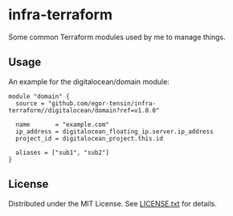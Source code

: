 infra-terraform
===============

Some common Terraform modules used by me to manage things.

Usage
-----

An example for the digitalocean/domain module:

```
module "domain" {
  source = "github.com/egor-tensin/infra-terraform//digitalocean/domain?ref=v1.0.0"

  name       = "example.com"
  ip_address = digitalocean_floating_ip.server.ip_address
  project_id = digitalocean_project.this.id

  aliases = ["sub1", "sub2"]
}
```

License
-------

Distributed under the MIT License.
See [LICENSE.txt] for details.

[LICENSE.txt]: LICENSE.txt
